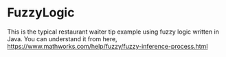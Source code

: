 # FuzzyLogic

This is the typical restaurant waiter tip example using fuzzy logic written in Java.
You can understand it from here,
https://www.mathworks.com/help/fuzzy/fuzzy-inference-process.html
